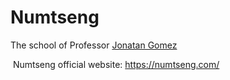 # Numtseng

The school of Professor <A HREF="https://dis.unal.edu.co/~jgomezpe/">Jonatan Gomez</A>

&nbsp;Numtseng official website: <A HREF="https://numtseng.com/">https://numtseng.com/</A>

